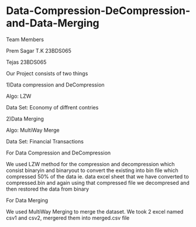 # Data-Compression-DeCompression-and-Data-Merging
Team Members

Prem Sagar T.K  23BDS065

Tejas 23BDS065

Our Project consists of two things

1)Data compression and DeCompression

Algo: LZW

Data Set: Economy of diffrent contries

2)Data Merging

Algo: MultiWay Merge 

Data Set: Financial Transactions 

For Data Compression and DeCompression

We used LZW method for the compression and decompression which consist binaryin and binaryout to convert the existing into bin file which compressed 50% of the data ie. data excel sheet that we have converted to compressed.bin and again using that compressed file we decompresed and then restored the data from binary

For Data Merging

We used MultiWay Merging to merge the dataset. We took 2 excel named csv1 and csv2, mergered them into merged.csv file
